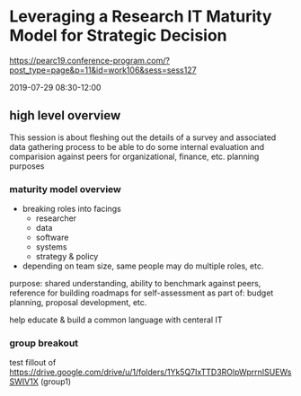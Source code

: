 # Leveraging a Research IT Maturity Model for Strategic Decision
https://pearc19.conference-program.com/?post_type=page&p=11&id=work106&sess=sess127


2019-07-29 08:30-12:00

## high level overview
This session is about fleshing out the details of a survey and associated data gathering process to be able to do some internal evaluation and comparision against peers for organizational, finance, etc. planning purposes

### maturity model overview
* breaking roles into facings
    * researcher 
    * data 
    * software
    * systems
    * strategy & policy
* depending on team size, same people may do multiple roles, etc.

purpose: shared understanding, ability to benchmark against peers, reference for building roadmaps
for self-assessment as part of: budget planning, proposal development, etc.

help educate & build a common language with centeral IT

### group breakout
test fillout of https://drive.google.com/drive/u/1/folders/1Yk5Q7IxTTD3ROlpWprrnISUEWsSWIV1X (group1)




